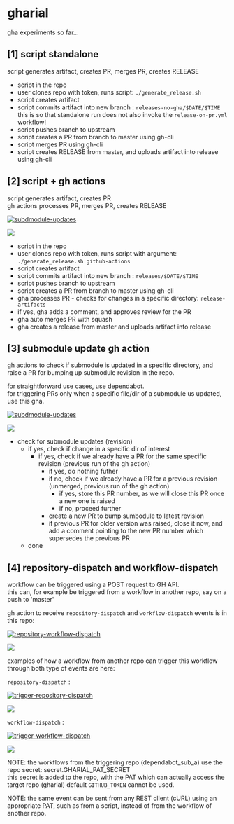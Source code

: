 # gharial
gha experiments so far...


## [1] script standalone

script generates artifact, creates PR, merges PR, creates RELEASE  

- script in the repo
- user clones repo with token, runs script: `./generate_release.sh`
- script creates artifact
- script commits artifact into new branch : `releases-no-gha/$DATE/$TIME`  
  this is so that standalone run does not also invoke the `release-on-pr.yml` workflow!
- script pushes branch to upstream
- script creates a PR from branch to master using gh-cli
- script merges PR using gh-cli
- script creates RELEASE from master, and uploads artifact into release using gh-cli


## [2] script + gh actions

script generates artifact, creates PR  
gh actions processes PR, merges PR, creates RELEASE  

[![subdmodule-updates](https://github.com/coolbreeze413/gharial/actions/workflows/release-on-pr.yml/badge.svg)](https://github.com/coolbreeze413/gharial/actions/workflows/release-on-pr.yml)

[![](https://img.shields.io/static/v1?label=actions&labelColor=444444&message=release-on-pr.yml&color=2088FF&logo=github&logoColor=2088FF)](https://github.com/coolbreeze413/gharial/blob/master/.github/workflows/release-on-pr.yml)


- script in the repo
- user clones repo with token, runs script with argument: `./generate_release.sh github-actions`
- script creates artifact
- script commits artifact into new branch : `releases/$DATE/$TIME`
- script pushes branch to upstream
- script creates a PR from branch to master using gh-cli
- gha processes PR - checks for changes in a specific directory: `release-artifacts`
- if yes, gha adds a comment, and approves review for the PR
- gha auto merges PR with squash
- gha creates a release from master and uploads artifact into release


## [3] submodule update gh action

gh actions to check if submodule is updated in a specific directory, and raise a PR 
for bumping up submodule revision in the repo.  

for straightforward use cases, use dependabot.  
for triggering PRs only when a specific file/dir of a submodule us updated, use this gha.  

[![subdmodule-updates](https://github.com/coolbreeze413/gharial/actions/workflows/submodule-updates.yml/badge.svg)](https://github.com/coolbreeze413/gharial/actions/workflows/submodule-updates.yml)

[![](https://img.shields.io/static/v1?label=actions&labelColor=444444&message=submodule-updates.yml&color=2088FF&logo=github&logoColor=2088FF)](https://github.com/coolbreeze413/gharial/blob/master/.github/workflows/submodule-updates.yml)


- check for submodule updates (revision)
  - if yes, check if change in a specific dir of interest
    - if yes, check if we already have a PR for the same specific revision (previous run of the gh action)
      - if yes, do nothing futher
      - if no, check if we already have a PR for a previous revision (unmerged, previous run of the gh action)
        - if yes, store this PR number, as we will close this PR once a new one is raised
        - if no, proceed further
      - create a new PR to bump sumbodule to latest revision
      - if previous PR for older version was raised, close it now, and add a comment pointing to
        the new PR number which supersedes the previous PR
  - done


## [4] repository-dispatch and workflow-dispatch

workflow can be triggered using a POST request to GH API.  
this can, for example be triggered from a workflow in another repo, say on a push to 'master'  

gh action to receive `repository-dispatch` and `workflow-dispatch` events is in this repo:  

[![repository-workflow-dispatch](https://github.com/coolbreeze413/gharial/actions/workflows/on-repository-workflow-dispatch.yml/badge.svg)](https://github.com/coolbreeze413/gharial/actions/workflows/on-repository-workflow-dispatch.yml)  

[![](https://img.shields.io/static/v1?label=actions&labelColor=444444&message=on-repository-workflow-dispatch.yml&color=2088FF&logo=github&logoColor=2088FF)](https://github.com/coolbreeze413/gharial/blob/master/.github/workflows/on-repository-workflow-dispatch.yml)  


examples of how a workflow from another repo can trigger this workflow through both type of events are here:  

`repository-dispatch` :  

[![trigger-repository-dispatch](https://github.com/coolbreeze413/dependabot_sub_a/actions/workflows/trigger-repository-dispatch.yml/badge.svg)](https://github.com/coolbreeze413/dependabot_sub_a/actions/workflows/trigger-repository-dispatch.yml)  

[![](https://img.shields.io/static/v1?label=actions&labelColor=444444&message=trigger-repository-dispatch.yml&color=2088FF&logo=github&logoColor=2088FF)](https://github.com/coolbreeze413/dependabot_sub_a/blob/master/.github/workflows/trigger-repository-dispatch.yml)  

`workflow-dispatch` :  

[![trigger-workflow-dispatch](https://github.com/coolbreeze413/dependabot_sub_a/actions/workflows/trigger-workflow-dispatch.yml/badge.svg)](https://github.com/coolbreeze413/dependabot_sub_a/actions/workflows/trigger-workflow-dispatch.yml)  

[![](https://img.shields.io/static/v1?label=actions&labelColor=444444&message=trigger-workflow-dispatch.yml&color=2088FF&logo=github&logoColor=2088FF)](https://github.com/coolbreeze413/dependabot_sub_a/blob/master/.github/workflows/trigger-workflow-dispatch.yml)  

NOTE: the workflows from the triggering repo (dependabot_sub_a) use the repo secret: secret.GHARIAL_PAT_SECRET  
this secret is added to the repo, with the PAT which can actually access the target repo (gharial)
default `GITHUB_TOKEN` cannot be used.  

NOTE: the same event can be sent from any REST client (cURL) using an appropriate PAT, such as from a script, instead of from the workflow of another repo.  